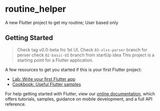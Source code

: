 # routine_helper

A new Flutter project to get my routine; User based only

## Getting Started



> Check tag v0.0-beta fro 1st UI,
> Check `03-xlxs-parser` branch for perser
> check `02-basic-UI` branch from startUp idea
This project is a starting point for a Flutter application.

A few resources to get you started if this is your first Flutter project:

- [Lab: Write your first Flutter app](https://flutter.dev/docs/get-started/codelab)
- [Cookbook: Useful Flutter samples](https://flutter.dev/docs/cookbook)

For help getting started with Flutter, view our
[online documentation](https://flutter.dev/docs), which offers tutorials,
samples, guidance on mobile development, and a full API reference.
